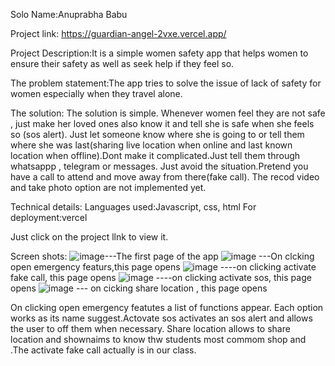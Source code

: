 Solo
Name:Anuprabha Babu

Project link: https://guardian-angel-2vxe.vercel.app/

Project Description:It is a simple women safety app that helps women to ensure their safety as well as seek help if they feel so.

The problem statement:The app tries to solve the issue of lack of safety for women especially when they travel alone.

The solution: The solution is simple. Whenever women feel they are not safe , just make her loved ones also know it and tell she is safe when she feels so (sos alert). Just let someone know where she is going to or tell them where she was last(sharing live location when online  and last known location when offline).Dont make it complicated.Just tell them through whatsappp , telegram or messages. Just avoid the situation.Pretend you have a call to attend and move away from there(fake call). The recod video and take photo option are not implemented yet.

Technical details:
Languages used:Javascript, css, html
For deployment:vercel

Just click on the project llnk to view it.

Screen shots:
![image](https://github.com/user-attachments/assets/c79b1ed0-4c4b-416b-ae07-6abc6e5ffe2c)---The first page of the app
 ![image](https://github.com/user-attachments/assets/ef7d8534-7fbe-42eb-890c-df0438455fad) ---On clcking open emergency featurs,this page opens
![image](https://github.com/user-attachments/assets/013d277a-0413-4a0c-acd5-49969f73142d) ----on clicking activate fake call, this page opens
![image](https://github.com/user-attachments/assets/c23f5250-4d1a-49e9-9a14-9dff28207ca6) ----on clicking activate sos, this page opens
![image](https://github.com/user-attachments/assets/67ba89b3-9785-4844-a0f6-2b212e71ca8f) --- on cicking share location , this page opens



On clicking open emergency featutes a list of functions appear. Each option works as its name suggest.Actovate sos activates an sos alert and allows the user to off them when necessary. Share location allows to share location and shownaims to know thw students most commom shop and  .The activate fake call
actually is in our class.
